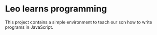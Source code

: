 Leo learns programming
======================
This project contains a simple environment to teach our son how to write programs in JavaScript.

